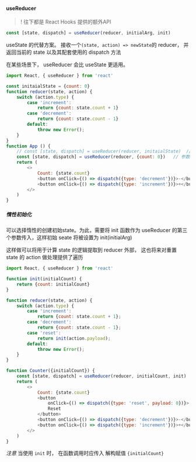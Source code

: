 #### useReducer

>! 往下都是 React Hooks 提供的额外API

``` js
const [state, dispatch] = useReducer(reducer, initialArg, init)
```

useState 的代替方案。 接收一个`(state, action) => newState`的 reducer， 并返回当前的 state 以及其配套使用的 dispatch 方法

在某些场景下， useReducer 会比 useState 更适用。

``` js
import React, { useReducer } from 'react'

const initaialState = {count: 0}
function reducer(state, action) {
    switch (action.type) {
        case 'increment':
            return {count: state.count + 1}
        case 'decrement':
            return {count: state.count - 1}
        default: 
            throw new Error();
    }
}
function App () {
    // const [state, dispatch] = useReducer(reducer, initaialState)  // 参数传递
    const [state, dispatch] = useReducer(reducer, {count: 0})   // 参数传递
    return (
        <>
            Count: {state.count}
            <button onClick={() => dispatch({type: 'decrement'})}>-</button>
            <button onClick={() => dispatch({type: 'increment'})}>+</button>
        </>
    )
}
```

##### 惰性初始化

可以选择惰性的创建初始state。为此，需要将 init 函数作为 useReducer 的第三个参数传入，这样初始 seate 将被设置为 init(initialArg)

这样做可以将用于计算 state 的逻辑提取到 reducer 外部， 这也将来对重置 state 的 action 做处理提供了遍历

``` js
import React, { useReducer } from 'react'

function init(initialCount) {
    return {count: initialCount}
}

function reducer(state, action) {
    switch (action.type) {
        case 'increment':
            return {count: state.count + 1};
        case 'decrement':
            return {count: state.count - 1};
        case 'reset':
            return init(action.payload);
        default:
            throw new Error();
    }
}

function Counter({initialCount}) {
    const [state, dispatch] = useReducer(reducer, initialCount, init)
    return (
        <>
            Count: {state.count}
            <button
                onClick={() => dispatch({type: 'reset', payload: 0})}>       {*// 将initialCount 改为0看看效果 *}
                Reset
            </button>
            <button onClick={() => dispatch({type: 'decrement'})}>-</button>
            <button onClick={() => dispatch({type: 'increment'})}>+</button>
        </>
    )
}
```

*注意* 当使用 `init` 时， 在函数调用时应传入 解构赋值 `{initialCount}`